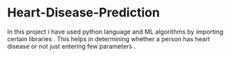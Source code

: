# Heart-Disease-Prediction
In this project i have used python language and ML algorithms by importing certain libraries .
This helps in determining whether a person has heart disease or not just entering few parameters .
